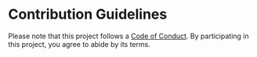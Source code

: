 # Contribution Guidelines

Please note that this project follows a [Code of Conduct](https://temporal.io/codeofconduct). By participating in this
project, you agree to abide by its terms.